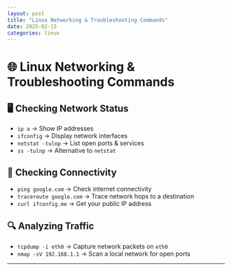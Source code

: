 ```yaml
---
layout: post
title: "Linux Networking & Troubleshooting Commands"
date: 2025-02-15
categories: linux
---
```


# 🌐 Linux Networking & Troubleshooting Commands

## 🖥️ Checking Network Status
- `ip a` → Show IP addresses
- `ifconfig` → Display network interfaces
- `netstat -tulnp` → List open ports & services
- `ss -tulnp` → Alternative to `netstat`

## 🛜 Checking Connectivity
- `ping google.com` → Check internet connectivity
- `traceroute google.com` → Trace network hops to a destination
- `curl ifconfig.me` → Get your public IP address

## 🔍 Analyzing Traffic
- `tcpdump -i eth0` → Capture network packets on `eth0`
- `nmap -sV 192.168.1.1` → Scan a local network for open ports

---
